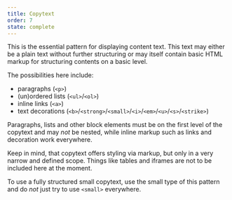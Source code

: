 ```yaml
---
title: Copytext
order: 7
state: complete
---
```

This is the essential pattern for displaying content text. This text may either be a plain text without further
structuring or may itself contain basic HTML markup for structuring contents on a basic level.

The possibilities here include:
+ paragraphs (`<p>`)
+ (un)ordered lists (`<ul>`/`<ol>`)
+ inline links (`<a>`)
+ text decorations (`<b>`/`<strong>`/`<small>`/`<i>`/`<em>`/`<u>`/`<s>`/`<strike>`)

Paragraphs, lists and other block elements must be on the first level of the copytext and may _not_ be nested, while
inline markup such as links and decoration work everywhere.

Keep in mind, that copytext offers styling via markup, but only in a very narrow and defined scope. Things like
tables and iframes are not to be included here at the moment.

To use a fully structured small copytext, use the small type of this pattern and do _not_ just try to use `<small>`
everywhere.
